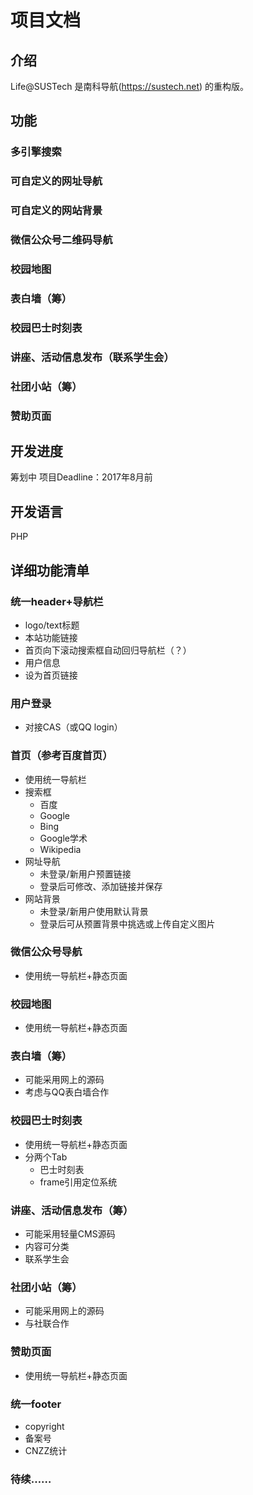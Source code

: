 # 项目文档

## 介绍
Life@SUSTech 是南科导航(https://sustech.net) 的重构版。

## 功能
### 多引擎搜索
### 可自定义的网址导航
### 可自定义的网站背景
### 微信公众号二维码导航
### 校园地图
### 表白墙（筹）
### 校园巴士时刻表
### 讲座、活动信息发布（联系学生会）
### 社团小站（筹）
### 赞助页面

## 开发进度
筹划中
项目Deadline：2017年8月前

## 开发语言
PHP

## 详细功能清单

### 统一header+导航栏
* logo/text标题
* 本站功能链接
* 首页向下滚动搜索框自动回归导航栏（？）
* 用户信息
* 设为首页链接

### 用户登录
* 对接CAS（或QQ login）

### 首页（参考百度首页）
* 使用统一导航栏
* 搜索框
    * 百度
    * Google
    * Bing
    * Google学术
    * Wikipedia
* 网址导航
    * 未登录/新用户预置链接
    * 登录后可修改、添加链接并保存
* 网站背景
    * 未登录/新用户使用默认背景
    * 登录后可从预置背景中挑选或上传自定义图片

### 微信公众号导航
* 使用统一导航栏+静态页面

### 校园地图
* 使用统一导航栏+静态页面

### 表白墙（筹）
* 可能采用网上的源码
* 考虑与QQ表白墙合作

### 校园巴士时刻表
* 使用统一导航栏+静态页面
* 分两个Tab
    * 巴士时刻表
    * frame引用定位系统

### 讲座、活动信息发布（筹）
* 可能采用轻量CMS源码
* 内容可分类
* 联系学生会

### 社团小站（筹）
* 可能采用网上的源码
* 与社联合作

### 赞助页面
* 使用统一导航栏+静态页面

### 统一footer
* copyright
* 备案号
* CNZZ统计

### 待续……


